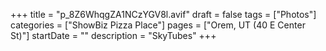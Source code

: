 +++
title = "p_8Z6WhqgZA1NCzYGV8l.avif"
draft = false
tags = ["Photos"]
categories = ["ShowBiz Pizza Place"]
pages = ["Orem, UT (40 E Center St)"]
startDate = ""
description = "SkyTubes"
+++
